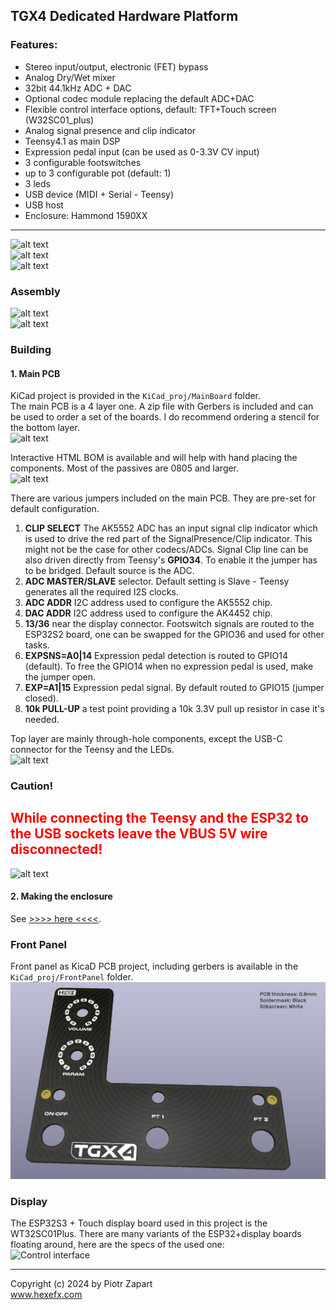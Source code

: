 ## TGX4 Dedicated Hardware Platform  
### Features:  
- Stereo input/output, electronic (FET) bypass  
- Analog Dry/Wet mixer  
- 32bit 44.1kHz ADC + DAC
- Optional codec module replacing the default ADC+DAC  
- Flexible control interface options, default: TFT+Touch screen (W32SC01_plus)  
- Analog signal presence and clip indicator  
- Teensy4.1 as main DSP
- Expression pedal input (can be used as 0-3.3V CV input)
- 3 configurable footswitches
- up to 3 configurable pot (default: 1)  
- 3 leds  
- USB device (MIDI + Serial - Teensy)
- USB host
- Enclosure: Hammond 1590XX  
---  
![alt text][img_3d1]  
![alt text][img_3d2]  
![alt text][img_pcb1]  

### Assembly  
![alt text][img_top]  
![alt text][img_btm]  

### Building  
#### 1. Main PCB  
KiCad project is provided in the `KiCad_proj/MainBoard` folder.  
The main PCB is a 4 layer one. A zip file with Gerbers is included and can be used to order a set of the boards. I do recommend ordering a stencil for the bottom layer.  
![alt text][img_pcb2]  

Interactive HTML BOM is available and will help with hand placing the components. Most of the passives are 0805 and larger.  
![alt text][img_pcb3]  

There are various jumpers included on the main PCB. They are pre-set for default configuration.
1. **CLIP SELECT** The AK5552 ADC has an input signal clip indicator which is used to drive the red part of the SignalPresence/Clip indicator. This might not be the case for other codecs/ADCs. Signal Clip line can be also driven directly from Teensy's **GPIO34**. To enable it the jumper has to be bridged. Default source is the ADC.  
2. **ADC MASTER/SLAVE** selector. Default setting is Slave - Teensy generates all the required I2S clocks.  
3. **ADC ADDR** I2C address used to configure the AK5552 chip.  
4. **DAC ADDR** I2C address used to configure the AK4452 chip. 
5. **13/36** near the display connector. Footswitch signals are routed to the ESP32S2 board, one can be swapped for the GPIO36 and used for other tasks.  
6. **EXPSNS=A0|14** Expression pedal detection is routed to GPIO14 (default). To free the GPIO14 when no expression pedal is used, make the jumper open.  
7. **EXP=A1|15**  Expression pedal signal. By default routed to GPIO15 (jumper closed).  
8. **10k PULL-UP** a test point providing a 10k 3.3V pull up resistor in case it's needed. 

Top layer are mainly through-hole components, except the USB-C connector for the Teensy and the LEDs.  
![alt text][img_pcb4] 
### Caution!  
<h2><span style="color:red;">While connecting the Teensy and the ESP32 to the USB sockets leave the VBUS 5V wire disconnected!</span></h2>  

![alt text][img_5] 
#### 2. Making the enclosure  
See [>>>> here <<<<](enclosure.md).  

### Front Panel  
Front panel as KicaD PCB project, including gerbers is available in the `KiCad_proj/FrontPanel` folder.  
![alt text][img_6]   

### Display  
The ESP32S3 + Touch display board used in this project is the WT32SC01Plus. There are many variants of the ESP32+display boards floating around, here are the specs of the used one:  
![Control interface](../img/wt32sc01plus.jpg)  

----  
Copyright (c) 2024 by Piotr Zapart  
www.hexefx.com  

[img_3d1]: img/TGX4_3d6.jpg "Render 1"
[img_3d2]: img/TGX4_3d7.jpg "Render 2"
[img_pcb1]: img/tgx4_1.jpg "PCB bottom view" 
[img_top]: img/PCB_Top_Assembly.jpg "Assembly top" 
[img_btm]: img/PCB_btm.jpg "Bottom view"

[img_pcb2]: img/TGX4_pcb1.jpg "PCB"
[img_pcb3]: img/TGX4_pcb2.jpg "PCB"
[img_pcb4]: img/TGX4_pcb3.jpg "PCB"

[img_5]: img/tgx4_assembly1.jpg "Display assembly"

[img_6]: img/tgx4_frontPanel.jpg "Front Panel"

